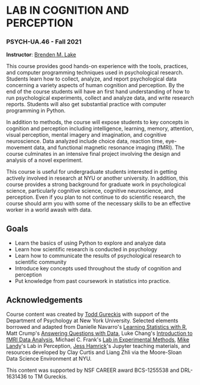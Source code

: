 # LAB IN COGNITION AND PERCEPTION

### PSYCH-UA.46 - Fall 2021

**Instructor**: [Brenden M. Lake](https://cims.nyu.edu/~brenden/)<br>

This course provides good hands-on experience with the tools, practices, and computer programming techniques used in psychological research. Students learn how to collect, analyze, and report psychological data concerning a variety aspects of human cognition and perception. By the end of the course students will have an first hand understanding of how to run psychological experiments, collect and analyze data, and write research reports. Students will also get substantial practice with computer programming in Python.

In addition to methods, the course will expose students to key concepts in cognition and perception including intelligence, learning, memory, attention, visual perception, mental imagery and imagination, and cognitive neuroscience.  Data analyzed include choice data, reaction time, eye-movement data, and functional magnetic resonance imaging (fMRI). The course culminates in an intensive final project involving the design and analysis of a novel experiment.

This course is useful for undergraduate students interested in getting actively involved in research at NYU or another university.  In addition, this course provides a strong background for graduate work in psychological science, particularly cognitive science, cognitive neuroscience, and perception.  Even if you plan to not continue to do scientific research, the course should arm you with some of the necessary skills to be an effective worker in a world awash with data.

## Goals

- Learn the basics of using Python to explore and analyze data
- Learn how scientific research is conducted in psychology
- Learn how to communicate the results of psychological research to scientific community
- Introduce key concepts used throughout the study of cognition and perception
- Put knowledge from past coursework in statistics into practice.

## Acknowledgements

Course content was created by [Todd Gureckis][todd] with support of the Department of Psychology at New York University.  Selected elements borrowed and adapted from Danielle Navarro's [Learning Statistics with R](https://learningstatisticswithr.com), Matt Crump's [Answering Questions with Data](https://crumplab.github.io/statistics/), Luke Chang's [Introduction to fMRI Data Analysis](https://dartbrains.org), Michael C. Frank's [Lab in Experimental Methods](http://web.stanford.edu/class/psych254/), [Mike Landy](https://www.cns.nyu.edu/~msl/)'s Lab in Perception, [Jess Hamrick](http://www.jesshamrick.com)'s Jupyter teaching materials, and resources developed by Clay Curtis and Liang Zhli via the Moore-Sloan Data Science Environment at NYU.

This content was supported by NSF CAREER award BCS-1255538 and DRL-1631436 to TM Gureckis.

[todd]: http://www.gureckislab.org